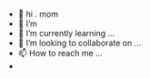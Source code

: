 - 👋 hi . mom
- 👀 I’m 
- 🌱 I’m currently learning ...
- 💞️ I’m looking to collaborate on ...
- 📫 How to reach me ...
- 
<!---
muelrimba/muelrimba is a ✨ special ✨ repository because its `README.md` (this file) appears on your GitHub profile.
You can click the Preview link to take a look at your changes.
--->
